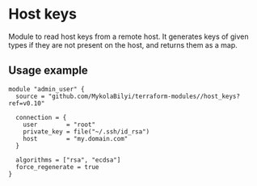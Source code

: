 # Host keys

Module to read host keys from a remote host. It generates keys of given types if they are not present on the host, and returns them as a map.

## Usage example

```hcl
module "admin_user" {
  source = "github.com/MykolaBilyi/terraform-modules//host_keys?ref=v0.10"

  connection = {
    user        = "root"
    private_key = file("~/.ssh/id_rsa")
    host        = "my.domain.com"
  }

  algorithms = ["rsa", "ecdsa"]
  force_regenerate = true
}
```
